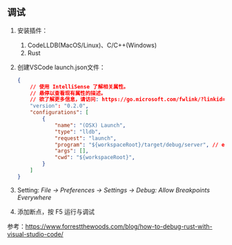 ## 调试

1. 安装插件：

   1. CodeLLDB(MacOS/Linux)、C/C++(Windows)
   2. Rust

2. 创建VSCode launch.json文件：

   ````json
   {
       // 使用 IntelliSense 了解相关属性。
       // 悬停以查看现有属性的描述。
       // 欲了解更多信息，请访问: https://go.microsoft.com/fwlink/?linkid=830387
       "version": "0.2.0",
       "configurations": [
           {
               "name": "(OSX) Launch",
               "type": "lldb",
               "request": "launch",
               "program": "${workspaceRoot}/target/debug/server", // executable file
               "args": [],
               "cwd": "${workspaceRoot}",
           }
       ]
   }
   ````

3. Setting: *File -> Preferences -> Settings -> Debug: Allow Breakpoints Everywhere*

4. 添加断点，按 F5 运行与调试

参考：https://www.forrestthewoods.com/blog/how-to-debug-rust-with-visual-studio-code/

